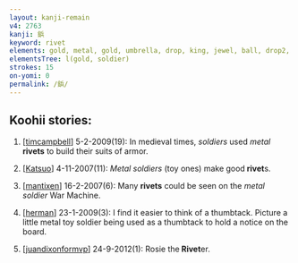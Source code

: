 ```yaml
---
layout: kanji-remain
v4: 2763
kanji: 鋲
keyword: rivet
elements: gold, metal, gold, umbrella, drop, king, jewel, ball, drop2, soldier, hill, axe, one, floor, animal legs, eight
elementsTree: l(gold, soldier)
strokes: 15
on-yomi: 0
permalink: /鋲/
---
```


## Koohii stories: 

1) [<a href="http://kanji.koohii.com/profile/timcampbell">timcampbell</a>] 5-2-2009(19): In medieval times, <em>soldiers</em> used <em>metal</em> <strong>rivets</strong> to build their suits of armor.

2) [<a href="http://kanji.koohii.com/profile/Katsuo">Katsuo</a>] 4-11-2007(11): <em>Metal soldiers</em> (toy ones) make good<strong> rivet</strong>s.

3) [<a href="http://kanji.koohii.com/profile/mantixen">mantixen</a>] 16-2-2007(6): Many <strong>rivets</strong> could be seen on the <em>metal soldier</em> War Machine.

4) [<a href="http://kanji.koohii.com/profile/herman">herman</a>] 23-1-2009(3): I find it easier to think of a thumbtack. Picture a little metal toy soldier being used as a thumbtack to hold a notice on the board.

5) [<a href="http://kanji.koohii.com/profile/juandixonformvp">juandixonformvp</a>] 24-9-2012(1): Rosie the<strong> Rivet</strong>er.

